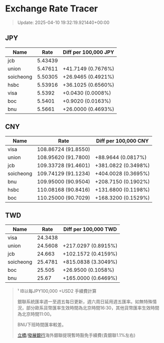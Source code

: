 # Exchange Rate Tracer

> Update: 2025-04-10 19:32:19.921440+00:00

## JPY

| Name      |    Rate | Diff per 100,000 JPY   |
|-----------|---------|------------------------|
| jcb       | 5.43439 |                        |
| union     | 5.47611 | +41.7149 (0.7676%)     |
| soicheong | 5.50305 | +26.9465 (0.4921%)     |
| hsbc      | 5.53916 | +36.1025 (0.6560%)     |
| visa      | 5.5392  | +0.0430 (0.0008%)      |
| boc       | 5.5401  | +0.9020 (0.0163%)      |
| bnu       | 5.5661  | +26.0000 (0.4693%)     |

## CNY

| Name      | Rate                | Diff per 100,000 CNY   |
|-----------|---------------------|------------------------|
| visa      | 108.86724	(91.8550) |                        |
| union     | 108.95620	(91.7800) | +88.9644 (0.0817%)     |
| jcb       | 109.33728	(91.4601) | +381.0822 (0.3498%)    |
| soicheong | 109.74129	(91.1234) | +404.0028 (0.3695%)    |
| bnu       | 109.95000	(90.9504) | +208.7150 (0.1902%)    |
| hsbc      | 110.08168	(90.8416) | +131.6800 (0.1198%)    |
| boc       | 110.25000	(90.7029) | +168.3200 (0.1529%)    |

## TWD

| Name      |    Rate | Diff per 100,000 TWD   |
|-----------|---------|------------------------|
| visa      | 24.3438 |                        |
| union     | 24.5608 | +217.0297 (0.8915%)    |
| jcb       | 24.663  | +102.1572 (0.4159%)    |
| soicheong | 25.4781 | +815.0838 (3.3049%)    |
| boc       | 25.505  | +26.9500 (0.1058%)     |
| bnu       | 25.67   | +165.0000 (0.6469%)    |


> ¹ IB以每JPY100,000 +USD2 手續費計算
>
> 銀聯系統匯率週一至週五每日更新，週六周日延用週五匯率。如無特殊情況，部分歐系貨幣匯率生效時間為北京時間16:30，其他貨幣匯率生效時間為北京時間11:00。
>
> BNU下班時間匯率較差。
>
> [立橋](https://www.wlbank.com.mo/uploads/ueditor/file/20181211/1544536513900230.pdf)/[發展銀行](https://www.mdb.com.mo/Service_Charges_20230728.pdf)海外銀聯提現暫時豁免手續費(貴銀聯1.1%左右)


